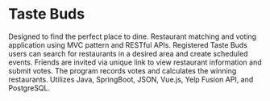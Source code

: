 # Taste Buds
​Designed to find the perfect place to dine. Restaurant matching and voting application using MVC pattern and RESTful APIs. Registered Taste Buds users can search for restaurants in a desired area and create scheduled events. Friends are invited via unique link to view restaurant information and submit votes. The program records votes and calculates the winning restaurants. Utilizes Java, SpringBoot, JSON, Vue.js, Yelp Fusion API, and PostgreSQL.
